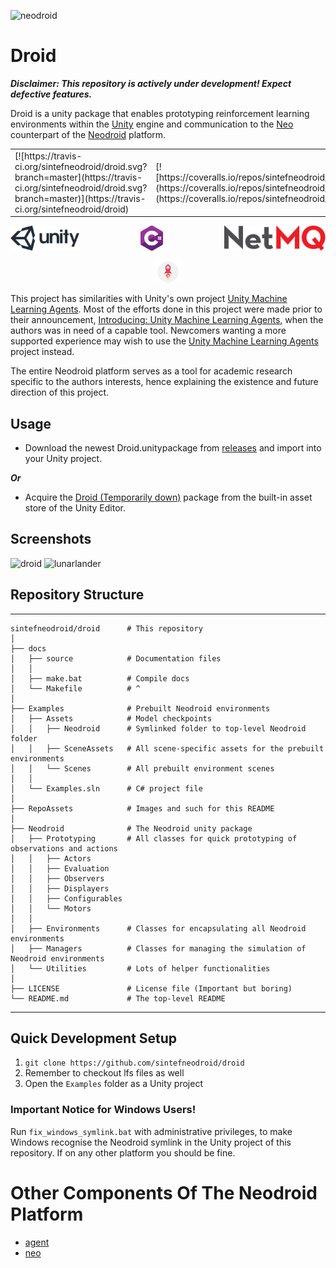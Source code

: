 ![neodroid](RepoAssets/images/header.png)

# Droid
***Disclaimer: This repository is actively under development! Expect defective features.***

Droid is a unity package that enables prototyping reinforcement learning environments within the [Unity](https://unity3d.com/) engine and communication to the [Neo](https://github.com/sintefneodroid/neo) counterpart of the [Neodroid](https://github.com/sintefneodroid) platform.

<table>
<tr>
  <td>[![https://travis-ci.org/sintefneodroid/droid.svg?branch=master](https://travis-ci.org/sintefneodroid/droid.svg?branch=master)](https://travis-ci.org/sintefneodroid/droid)</td>
  <td>[![https://coveralls.io/repos/sintefneodroid/droid/badge.png](https://coveralls.io/repos/sintefneodroid/droid/badge.png)](https://coveralls.io/repos/sintefneodroid/droid)</td>
  <td>[![https://nuget.com/droid/badge.png](https://nuget.com/droid/badge.png)](https://nuget.com/droid)</td>
</tr>
</table>

<p align="center" width="100%">
  <a href="https://unity3d.com/">
    <img alt="unity" src="RepoAssets/images/unity.svg" height="40" align="left">
  </a>
  <a href="https://docs.microsoft.com/en-us/dotnet/csharp/index">
    <img alt="csharp" src="RepoAssets/images/csharp.svg" height="40" align="center">
  </a>
  <a href="https://github.com/zeromq/netmq">
    <img alt="pytorch" src="RepoAssets/images/netmq.svg" height="40" align="right">
  </a>
</p>
<p align="center" width="100%">
  <a href="https://github.com/google/flatbuffers">
    <img alt="flatbuffers" src="RepoAssets/images/flatbuffers.svg" height="40" align="center">
  </a>
</p>

This project has similarities with Unity's own project [Unity Machine Learning Agents](https://github.com/Unity-Technologies/ml-agents). Most of the efforts done in this project were made prior to their announcement, [Introducing: Unity Machine Learning Agents](https://blogs.unity3d.com/2017/09/19/introducing-unity-machine-learning-agents/), when the authors was in need of a capable tool. Newcomers wanting a more supported experience may wish to use the [Unity Machine Learning Agents](https://github.com/Unity-Technologies/ml-agents) project instead.

The entire Neodroid platform serves as a tool for academic research specific to the authors interests, hence explaining the existence and future direction of this project.

## Usage

- Download the newest Droid.unitypackage from [releases](https://github.com/sintefneodroid/droid/releases) and import into your Unity project.

***Or***

- Acquire the [Droid (Temporarily down)](http://u3d.as/14cC) package from the built-in asset store of the Unity Editor.

## Screenshots
![droid](RepoAssets/images/neodroid.png)
![lunarlander](RepoAssets/images/lunarlander.png)

## Repository Structure
---
<!--    ├  └  ─  │   -->
    sintefneodroid/droid      # This repository
    │
    ├── docs                
    │   ├── source            # Documentation files
    │   │
    │   ├── make.bat          # Compile docs
    │   └── Makefile          # ^
    │       
    ├── Examples              # Prebuilt Neodroid environments
    │   ├── Assets            # Model checkpoints
    │   │   ├── Neodroid      # Symlinked folder to top-level Neodroid folder
    │   │   ├── SceneAssets   # All scene-specific assets for the prebuilt environments
    │   │   └── Scenes        # All prebuilt environment scenes
    │   │
    │   └── Examples.sln      # C# project file
    │
    ├── RepoAssets            # Images and such for this README
    │
    ├── Neodroid              # The Neodroid unity package
    │   ├── Prototyping       # All classes for quick prototyping of observations and actions
    │   │   ├── Actors        
    │   │   ├── Evaluation    
    │   │   ├── Observers     
    │   │   ├── Displayers    
    │   │   ├── Configurables
    │   │   └── Motors        
    │   │
    │   ├── Environments      # Classes for encapsulating all Neodroid environments
    │   ├── Managers          # Classes for managing the simulation of Neodroid environments
    │   └── Utilities         # Lots of helper functionalities
    │   
    ├── LICENSE               # License file (Important but boring)
    └── README.md             # The top-level README
---

## Quick Development Setup
1. ```git clone https://github.com/sintefneodroid/droid```
2. Remember to checkout lfs files as well
3. Open the ```Examples``` folder as a Unity project

### Important Notice for **Windows** Users!
Run ```fix_windows_symlink.bat``` with administrative privileges, to make Windows recognise the Neodroid symlink in the Unity project of this repository. If on any other platform you should be fine.

# Other Components Of The Neodroid Platform
- [agent](https://github.com/sintefneodroid/agent)
- [neo](https://github.com/sintefneodroid/neo)
